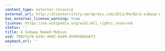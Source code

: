 ```yaml
---
content_type: external-resource
external_url: http://alienterritory.wordpress.com/2011/04/02/a-subway-named-mobius-by-a-j-deutsch/
has_external_license_warning: true
license: https://en.wikipedia.org/wiki/All_rights_reserved
status: ''
title: A Subway Named Mobius
uid: f802fa76-e24c-4602-bb89-d5995668a6f3
wayback_url: ''
---
```

